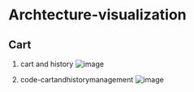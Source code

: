 # Archtecture-visualization

## Cart

 1. cart and history
  ![image](https://github.com/BookKuStore/Archtecture-visualization/assets/124953758/b1be8036-5a15-42eb-9427-4cb5e5745327)

2. code-cartandhistorymanagement
  ![image](https://github.com/BookKuStore/Archtecture-visualization/assets/124953758/ca9198a8-d824-4c24-944d-4f8dc945ecdb)

 
